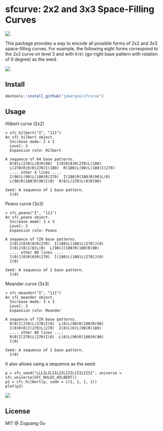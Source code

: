 # sfcurve: 2x2 and 3x3 Space-Filling Curves

![](https://github.com/user-attachments/assets/7e0e14e7-1300-421f-8ffe-113b80caee97)


This package provides a way to encode all possible forms of 2x2 and 3x3 space-filling curves.
For example, the following eight forms correspond to the 2x2 curve on level 3 and with `R(0)` (go-right base pattern with rotation of 0 degree) as the seed.

![](https://github.com/user-attachments/assets/82b56013-8e9e-45f6-b77a-0875769c6369)


## Install


```r
devtools::install_github("jokergoo/sfcurve")
```

## Usage

Hilbert curve (2x2)

```
> sfc_hilbert("I", "111")
An sfc_hilbert object.
  Increase mode: 2 x 2
  Level: 3
  Expansion rule: Hilbert

A sequence of 64 base patterns.
  R(0)L(270)L(0)R(90)  I(0)R(0)R(270)L(180)
  L(270)R(0)R(270)I(180)  R(180)L(90)L(180)I(270)
  .... other 4 lines ....
  I(90)L(90)L(180)R(270)  I(180)R(180)R(90)L(0)
  L(90)R(180)R(90)I(0)  R(0)L(270)L(0)R(90)

Seed: A sequence of 1 base pattern.
  I(0)
```

Peano curve (3x3)

```
> sfc_peano("I", "111")
An sfc_peano object.
  Increase mode: 3 x 3
  Level: 3
  Expansion rule: Peano

A sequence of 729 base patterns.
  I(0)J(0)R(0)R(270)  I(180)L(180)L(270)J(0)
  I(0)J(0)I(0)L(0)  L(90)J(180)R(180)R(90)
  .... other 88 lines ....
  I(0)J(0)R(0)R(270)  I(180)L(180)L(270)J(0)
  I(0)

Seed: A sequence of 1 base pattern.
  I(0)
```

Meander curve (3x3)

```
> sfc_meander("I", "111")
An sfc_meander object.
  Increase mode: 3 x 3
  Level: 3
  Expansion rule: Meander

A sequence of 729 base patterns.
  R(0)I(270)L(270)I(0)  L(0)L(90)R(180)R(90)
  I(0)R(0)I(270)L(270)  I(0)L(0)L(90)R(180)
  .... other 88 lines ....
  R(0)I(270)L(270)I(0)  L(0)L(90)R(180)R(90)
  I(0)

Seed: A sequence of 1 base pattern.
  I(0)
```

It also allows using a sequence as the seed:

```
p = sfc_seed("LLLILILIILIILIIILIIILIIII", universe = sfc_universe(SFC_RULES_HILBERT))
p2 = sfc_hilbert(p, code = c(1, 1, 1, 1))
plot(p2)
```

![](https://github.com/user-attachments/assets/f1144f7f-282f-4988-aafd-9f712dd3ed2d)


## License

MIT @ Zuguang Gu
